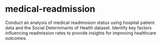 # medical-readmission
Conduct an analysis of medical readmission status using hospital patient data and the Social Determinants of Health dataset. Identify key factors influencing readmission rates to provide insights for improving healthcare outcomes.
